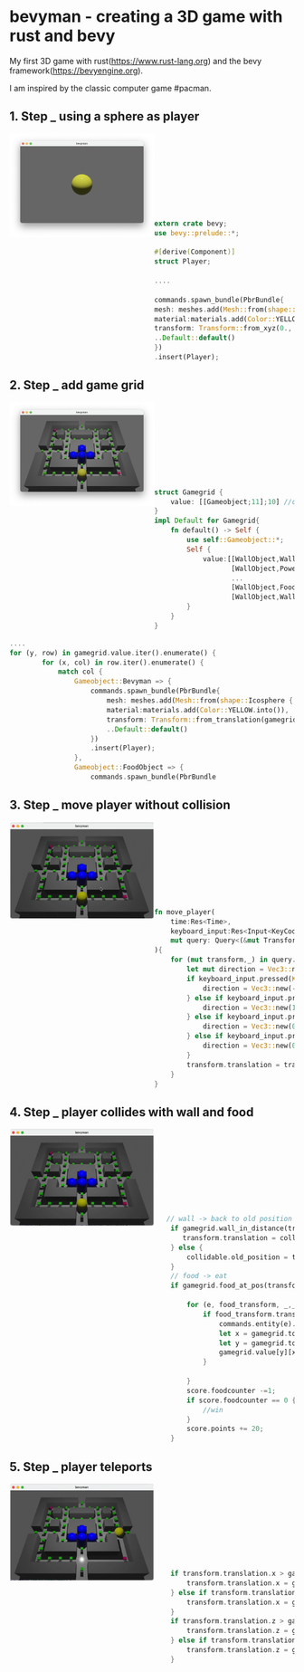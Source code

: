 # bevyman - creating a 3D game with rust and bevy

My first 3D game with rust(https://www.rust-lang.org) and the bevy framework(https://bevyengine.org).

I am inspired by the classic computer game #pacman.

## 1. Step _ using a sphere as player

<img src="img/step1.png" width="256" align="left"><br><br><br><br><br><br><br><br>


```Rust
extern crate bevy;
use bevy::prelude::*;

#[derive(Component)]
struct Player;

....

commands.spawn_bundle(PbrBundle{
mesh: meshes.add(Mesh::from(shape::Icosphere { radius: 0.50, subdivisions: 32, })),
material:materials.add(Color::YELLOW.into()),
transform: Transform::from_xyz(0., 0., 0. ),
..Default::default()
})
.insert(Player);
```

## 2. Step _ add game grid

<img src="img/step2.png" width="256" align="left"><br><br><br><br><br><br><br><br>


```Rust
struct Gamegrid {
    value: [[Gameobject;11];10] //col row
}
impl Default for Gamegrid{
    fn default() -> Self {
        use self::Gameobject::*;
        Self {
            value:[[WallObject,WallObject,WallObject,WallObject,WallObject,FoodObject,WallObject,WallObject,WallObject,WallObject,WallObject],
                   [WallObject,PowerObject,FoodObject,FoodObject,FoodObject,FoodObject,FoodObject,FoodObject,FoodObject,FoodObject,WallObject],
                   ...
                   [WallObject,FoodObject,FoodObject,FoodObject,FoodObject,Bevyman,FoodObject,FoodObject,FoodObject,PowerObject,WallObject],
                   [WallObject,WallObject,WallObject,WallObject,WallObject,FoodObject,WallObject,WallObject,WallObject,WallObject,WallObject]]
        }
    }
}
```


```Rust
....
for (y, row) in gamegrid.value.iter().enumerate() {
        for (x, col) in row.iter().enumerate() {
            match col {
                Gameobject::Bevyman => { 
                    commands.spawn_bundle(PbrBundle{
                        mesh: meshes.add(Mesh::from(shape::Icosphere { radius: 0.50, subdivisions: 32, })),
                        material:materials.add(Color::YELLOW.into()),
                        transform: Transform::from_translation(gamegrid.to3d(x,y,0.5)),
                        ..Default::default()
                    })
                    .insert(Player);
                },
                Gameobject::FoodObject => {
                    commands.spawn_bundle(PbrBundle
```

## 3. Step _ move player without collision

<img src="img/step3.gif" width="256" align="left"><br><br><br><br><br><br><br><br>


```Rust
fn move_player(
    time:Res<Time>,
    keyboard_input:Res<Input<KeyCode>>,
    mut query: Query<(&mut Transform, With<Player>)>
){
    for (mut transform,_) in query.iter_mut() {
        let mut direction = Vec3::new(0.,0.,0.);
        if keyboard_input.pressed(KeyCode::Left) {
            direction = Vec3::new(-1.0,0.,0.)
        } else if keyboard_input.pressed(KeyCode::Right) {
            direction = Vec3::new(1.0,0.,0.)
        } else if keyboard_input.pressed(KeyCode::Up) {
            direction = Vec3::new(0.,0.,-1.)
        } else if keyboard_input.pressed(KeyCode::Down) {
            direction = Vec3::new(0.,0.,1.)
        }
        transform.translation = transform.translation + direction * PLAYER_SPEED * time.delta_seconds();
    }  
}
```

## 4. Step _ player collides with wall and food

<img src="img/step4.gif" width="256" align="left"><br><br><br><br><br><br><br><br>


```Rust
   // wall -> back to old position
    if gamegrid.wall_in_distance(transform.translation,0.4) {
       transform.translation = collidable.old_position.clone();
    } else {
        collidable.old_position = transform.translation.clone();
    }
    // food -> eat
    if gamegrid.food_at_pos(transform.translation) {

        for (e, food_transform, _,_) in food_query.iter(){
            if food_transform.translation.distance(transform.translation)<0.2{
                commands.entity(e).despawn();
                let x = gamegrid.to_map_x(food_transform.translation.x, food_transform.translation.y, food_transform.translation.z);
                let y = gamegrid.to_map_y(food_transform.translation.x, food_transform.translation.y, food_transform.translation.z);
                gamegrid.value[y][x]=Gameobject::Empty;
            }
            
        }
        score.foodcounter -=1;
        if score.foodcounter == 0 {
            //win
        }
        score.points += 20;
    }
```

## 5. Step _ player teleports

<img src="img/step5.gif" width="256" align="left"><br><br><br><br><br><br><br><br>


```Rust
    if transform.translation.x > gamegrid.max_x {
        transform.translation.x = gamegrid.min_x;
    } else if transform.translation.x < gamegrid.min_x {
        transform.translation.x = gamegrid.max_x;
    }
    if transform.translation.z > gamegrid.max_z {
        transform.translation.z = gamegrid.min_z;
    } else if transform.translation.z < gamegrid.min_z {
        transform.translation.z = gamegrid.max_z;
    }
```
